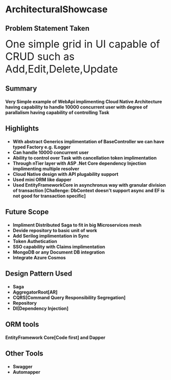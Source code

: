 # ArchitecturalShowcase
<h2>Problem Statement Taken</h2>
<font size="6">One simple grid in UI capable of CRUD such as Add,Edit,Delete,Update</font>
<h2>Summary</h2>
<h4>Very Simple example of WebApi implimenting Cloud Native Architecture having capability to handle 10000 concurrent user with degree of parallalism having capability of controlling Task</h4>
<h2>Highlights</h2>
<h4>
 <ul>
<li>With abstract Generics implimentation of BaseController we can have typed Factory e.g. ILogger</li>
<li>Can handle 10000 concurrent user</li>
<li>Ability to control over Task with cancellation token implimentation</li>
<li>Through nTier layer with ASP .Net Core dependency Injection implimenting multiple resolver</li>
<li>Cloud Native design with API plugability support</li>
<li>Used mini ORM like dapper</li>
<li>Used EntityFrameworkCore in asynchronus way with granular division of transaction [Challenge: DbContext doesn't support async and EF is not good for transaction specific]</li>
  </ul>
 </h4>
<h2>Future Scope</h2>
<h4>
  <ul>
<li>Impliment Distributed Saga to fit in big Microservices mesh</li>
<li>Devide repository to basic unit of work</li>
<li>Add Serilog implimentation in Sync</li>
<li>Token Authetication</li>
<li>SSO capability with Claims implimentation</li>
<li>MongoDB or any Document DB integration</li>
<li>Integrate Azure Cosmos</li>
  </ul>
 </h4>
<h2>Design Pattern Used</h2>
<h4>
 <ul>
 <li>Saga</li>
 <li>AggregatorRoot[AR]</li>
 <li>CQRS[Command Query Responsibility Segregation]</li>
 <li>Repository</li>
 <li>DI[Dependency Injection]</li>
  </ul>
 </h4>
<h2>ORM tools</h2>
<h4>
EntityFramework Core[Code first] and Dapper
 <h4>
<h2>Other Tools</h2>
<h4>
<ul>
<li>Swagger</li>
<li>Automapper</li>
</ul>
</h4>
